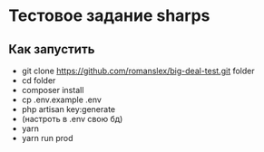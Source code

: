 # Тестовое задание sharps
## Как запустить
- git clone https://github.com/romanslex/big-deal-test.git folder
- cd folder
- composer install
- cp .env.example .env
- php artisan key:generate
- (настроть в .env свою бд)
- yarn
- yarn run prod